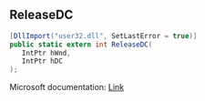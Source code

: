 ## ReleaseDC

```csharp
[DllImport("user32.dll", SetLastError = true)]
public static extern int ReleaseDC(
   IntPtr hWnd,
   IntPtr hDC
);
```

Microsoft documentation: [Link](https://docs.microsoft.com/en-us/windows/win32/api/winuser/nf-winuser-releasedc)
